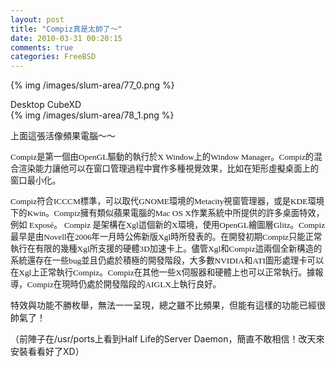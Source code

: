 ```yaml
---
layout: post
title: "Compiz真是太帥了～"
date: 2010-03-31 00:20:15
comments: true
categories: FreeBSD
---
```

<p>{% img /images/slum-area/77_0.png %}</p><p>Desktop CubeXD<br />{% img /images/slum-area/78_1.png %}</p><p>上面這張活像頻果電腦～～</p><p><span style="font-family: 新細明體;"><span style="font-size: 10pt;">Compiz是第一個由OpenGL驅動的執行於<span class="mw-redirect">X Window</span>上的<span class="new">Window Manager</span>。Compiz的<span class="new">混合渲染</span>能力讓他可以在窗口管理過程中實作多種視覺效果，比如在矩形虛擬桌面上的窗口最小化。</span></span></p><p><span style="font-family: 新細明體;"><span style="font-size: 10pt;">Compiz符合<span class="new">ICCCM</span>標準，可以取代GNOME環境的Metacity視窗管理器，或是KDE環境下的<span class="new">Kwin</span>。Compiz擁有類似蘋果電腦的Mac OS X作業系統中所提供的許多桌面特效，例如 Expos&eacute;。 Compiz 是架構在Xgl這個新的X環境，使用OpenGL繪圖層<span class="new">Glitz</span>。Compiz最早是由Novell在2006年一月時公佈新版Xgl時所發表的。在開發初期Compiz只能正常執行在有限的幾種Xgl所支援的硬體3D加速卡上。儘管Xgl和Compiz這兩個全新構造的系統還存在一些bug並且仍處於積極的開發階段，大多數NVIDIA和<span class="mw-redirect">ATI</span>圖形處理卡可以在Xgl上正常執行Compiz。Compiz在其他一些X伺服器和硬體上也可以正常執行。據報導，Compiz在現時仍處於開發階段的<span class="new">AIGLX</span>上執行良好。 <span style="color: #ffffff;">from Wiki.</span><br /></span></span></p><p>特效與功能不勝枚舉，無法一一呈現，總之雖不比頻果，但能有這樣的功能已經很帥氣了！</p><p>（前陣子在/usr/ports上看到Half Life的Server Daemon，簡直不敢相信！改天來安裝看看好了XD）</p>
